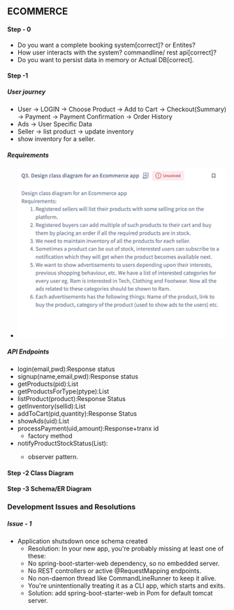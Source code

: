 ## ECOMMERCE

#### Step - 0

- Do you want a complete booking system[correct]? or Entites?
- How user interacts with the system? commandline/ rest api[correct]?
- Do you want to persist data in memory or Actual DB[correct].

#### Step -1

##### User journey
- User -> LOGIN -> Choose Product -> Add to Cart -> Checkout(Summary) -> Payment -> Payment Confirmation -> Order History
- Ads -> User Specific Data
- Seller -> list product -> update inventory
- show inventory for a seller.
##### Requirements
- ![Requirements.png](Requirements.png)

##### API Endpoints
- login(email,pwd):Response status
- signup(name,email,pwd):Response status
- getProducts(pid):List<Products>
- getProductsForType(ptype):List<Products>
- listProduct(product):Response Status
- getInventory(sellid):List<productsInventory>
- addToCart(pid,quantity):Response Status
- showAds(uid):List<Products>
- processPayment(uid,amount):Response+tranx id
  - factory method
- notifyProductStockStatus(List<uid>):
  - observer pattern.

#### Step -2 Class Diagram


#### Step -3 Schema/ER Diagram

### Development Issues and Resolutions
##### Issue - 1 
- Application shutsdown once schema created
  - Resolution: In your new app, you're probably missing at least one of these:
  - No spring-boot-starter-web dependency, so no embedded server. 
  - No REST controllers or active @RequestMapping endpoints. 
  - No non-daemon thread like CommandLineRunner to keep it alive.
  - You're unintentionally treating it as a CLI app, which starts and exits.
  - Solution: add spring-boot-starter-web in Pom for default tomcat server.